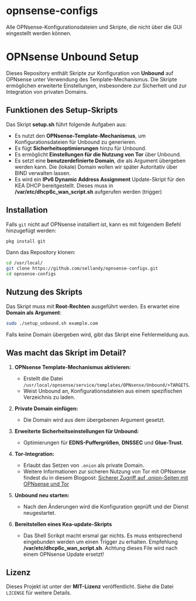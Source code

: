# opnsense-configs
Alle OPNsense-Konfigurationsdateien und Skripte, die nicht über die GUI eingestellt werden können.

# OPNsense Unbound Setup

Dieses Repository enthält Skripte zur Konfiguration von **Unbound** auf OPNsense unter Verwendung des Template-Mechanismus. Die Skripte ermöglichen erweiterte Einstellungen, insbesondere zur Sicherheit und zur Integration von privaten Domains.

## Funktionen des Setup-Skripts

Das Skript **setup.sh** führt folgende Aufgaben aus:
- Es nutzt den **OPNsense-Template-Mechanismus**, um Konfigurationsdateien für Unbound zu generieren.
- Es fügt **Sicherheitsoptimierungen** hinzu für Unbound.
- Es ermöglicht **Einstellungen für die Nutzung von Tor** über Unbound.
- Es setzt eine **benutzerdefinierte Domain**, die als Argument übergeben werden kann.
  Die (lokale) Domain wollen wir später Autoritativ über BIND verwalten lassen.
- Es wird ein **IPv6 Dynamic Address Assignment** Update-Skript für den KEA DHCP bereitgestellt.
  Dieses muss in **/var/etc/dhcp6c_wan_script.sh** aufgerufen werden (trigger)

## Installation
Falls `git` nicht auf OPNsense installiert ist, kann es mit folgendem Befehl hinzugefügt werden:
```sh
pkg install git
```
Dann das Repository klonen:
```sh
cd /usr/local/
git clone https://github.com/sellandy/opnsense-configs.git
cd opnsense-configs
```

## Nutzung des Skripts

Das Skript muss mit **Root-Rechten** ausgeführt werden. Es erwartet eine **Domain als Argument**:
```sh
sudo ./setup_unbound.sh example.com
```
Falls keine Domain übergeben wird, gibt das Skript eine Fehlermeldung aus.

## Was macht das Skript im Detail?

1. **OPNsense Template-Mechanismus aktivieren:**
   - Erstellt die Datei `/usr/local/opnsense/service/templates/OPNsense/Unbound/+TARGETS`.
   - Weist Unbound an, Konfigurationsdateien aus einem spezifischen Verzeichnis zu laden.

2. **Private Domain einfügen:**
   - Die Domain wird aus dem übergebenen Argument gesetzt.

3. **Erweiterte Sicherheitseinstellungen für Unbound:**
   - Optimierungen für **EDNS-Puffergrößen**, **DNSSEC** und **Glue-Trust**.

4. **Tor-Integration:**
   - Erlaubt das Setzen von `.onion` als private Domain.
   - Weitere Informationen zur sicheren Nutzung von Tor mit OPNsense findest du in diesem Blogpost: [Sicherer Zugriff auf .onion-Seiten mit OPNsense und Tor](https://sellandy.de/sicherer-zugriff-auf-onion-seiten-mit-opnsense-und-tor)

5. **Unbound neu starten:**
   - Nach den Änderungen wird die Konfiguration geprüft und der Dienst neugestartet.

6. **Bereitstellen eines Kea-update-Skripts**
   - Das Shell Scrikpt macht ersmal gar nichts. Es muss entsprechend eingebunden werden um einen Trigger zu erhalten.
     Empfehlung **/var/etc/dhcp6c_wan_script.sh**. Achtung dieses File wird nach einem OPNsense Update ersetzt!

## Lizenz
Dieses Projekt ist unter der **MIT-Lizenz** veröffentlicht. Siehe die Datei `LICENSE` für weitere Details.


